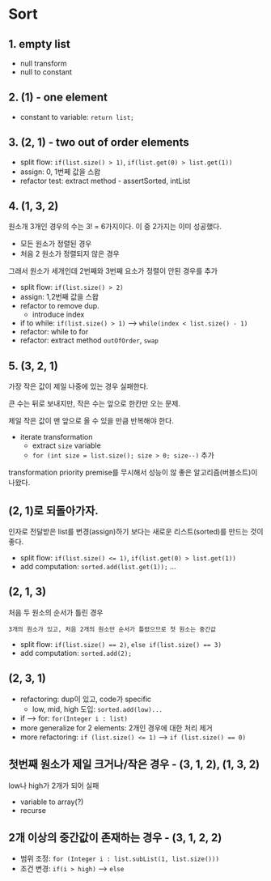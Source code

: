 # Sort

## 1. empty list

- null transform
- null to constant

## 2. (1) - one element

- constant to variable: `return list;`

## 3. (2, 1) - two out of order elements

- split flow: `if(list.size() > 1)`, `if(list.get(0) > list.get(1))`
- assign: 0, 1번쩨 값을 스왑
- refactor test: extract method - assertSorted, intList

## 4. (1, 3, 2)

원소개 3개인 경우의 수는 3! = 6가지이다. 이 중 2가지는 이미 성공했다.

- 모든 원소가 정렬된 경우
- 처음 2 원소가 정렬되지 않은 경우

그래서 원소가 세개인데 2번째와 3번째 요소가 정렬이 안된 경우를 추가

- split flow: `if(list.size() > 2)`
- assign: 1,2번째 값을 스왑
- refactor to remove dup.
	- introduce index
- if to while: `if(list.size() > 1)` --> `while(index < list.size() - 1)`
- refactor: while to for
- refactor: extract method `outOfOrder`, `swap`

## 5. (3, 2, 1)

가장 작은 값이 제일 나중에 있는 경우 실패한다.

큰 수는 뒤로 보내지만, 작은 수는 앞으로 한칸만 오는 문제.

제일 작은 값이 맨 앞으로 올 수 있을 만큼 반복해야 한다.

- iterate transformation
	- extract `size` variable
	- `for (int size = list.size(); size > 0; size--)` 추가
	
transformation priority premise를 무시해서 성능이 않 좋은 알고리즘(버블소트)이 나왔다.

## (2, 1)로 되돌아가자.

인자로 전달받은 list를 변경(assign)하기 보다는 새로운 리스트(sorted)를 만드는 것이 좋다.

- split flow: `if(list.size() <= 1)`, `if(list.get(0) > list.get(1))`
- add computation: `sorted.add(list.get(1));` ...

## (2, 1, 3)

처음 두 원소의 순서가 틀린 경우

`3개의 원소가 있고, 처음 2개의 원소만 순서가 틀렸으므로 첫 원소는 중간값`

- split flow: `if(list.size() == 2)`, `else if(list.size() == 3)`
- add computation: `sorted.add(2);`

## (2, 3, 1)

- refactoring: dup이 있고, code가 specific
	- low, mid, high 도입: `sorted.add(low)...`
- if --> for: `for(Integer i : list)`
- more generalize for 2 elements: 2개인 경우에 대한 처리 제거
- more refactoring: `if (list.size() <= 1)` --> `if (list.size() == 0)`

## 첫번째 원소가 제일 크거나/작은 경우 - (3, 1, 2), (1, 3, 2)

low나 high가 2개가 되어 실패

- variable to array(?)
- recurse

## 2개 이상의 중간값이 존재하는 경우 - (3, 1, 2, 2)

- 범위 조정: `for (Integer i : list.subList(1, list.size()))`
- 조건 변경: `if(i > high)` --> `else`